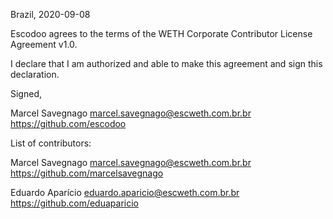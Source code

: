 Brazil, 2020-09-08

Escodoo agrees to the terms of the WETH Corporate Contributor License Agreement v1.0.

I declare that I am authorized and able to make this agreement and sign this declaration.

Signed,

Marcel Savegnago marcel.savegnago@escweth.com.br.br https://github.com/escodoo


List of contributors:

Marcel Savegnago marcel.savegnago@escweth.com.br.br https://github.com/marcelsavegnago 

Eduardo Aparício eduardo.aparicio@escweth.com.br.br https://github.com/eduaparicio
